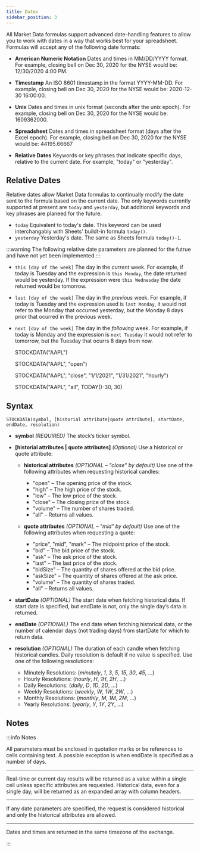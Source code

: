 ```yaml
---
title: Dates
sidebar_position: 3
---
```


All Market Data formulas support advanced date-handling features to allow you to work with dates in a way that works best for your spreadsheet. Formulas will accept any of the following date formats:

- **American Numeric Notation** Dates and times in MM/DD/YYYY format. For example, closing bell on Dec 30, 2020 for the NYSE would be: 12/30/2020 4:00 PM.

- **Timestamp** An ISO 8601 timestamp in the format YYYY-MM-DD. For example, closing bell on Dec 30, 2020 for the NYSE would be: 2020-12-30 16:00:00.

- **Unix** Dates and times in unix format (seconds after the unix epoch). For example, closing bell on Dec 30, 2020 for the NYSE would be: 1609362000.

- **Spreadsheet** Dates and times in spreadsheet format (days after the Excel epoch). For example, closing bell on Dec 30, 2020 for the NYSE would be: 44195.66667

- **Relative Dates** Keywords or key phrases that indicate specific days, relative to the current date. For example, "today" or "yesterday".


## Relative Dates

Relative dates allow Market Data formulas to continually modify the date sent to the formula based on the current date. The only keywords currently supported at present are `today` and `yesterday`, but additional keywords and key phrases are planeed for the future.

- `today` Equivalent to today's date. This keyword can be used interchangably with Sheets' buildt-in formula `today()`.
- `yesterday` Yesterday's date. The same as Sheets formula `today()-1`.

:::warning The following relative date parameters are planned for the futrue and have not yet been implemented.:::

- `this [day of the week]` The day in the _current_ week. For example, if today is Tuesday and the expression is `this Monday`, the date returned would be yesterday. If the expression were `this Wednesday` the date returned would be tomorrow.
- `last [day of the week]` The day in the _previous_ week. For example, if today is Tuesday and the expression used is `last Monday`, it would not refer to the Monday that occurred yesterday, but the Monday 8 days prior that ocurred in the previous week.
- `next [day of the week]` The day in the _following_ week. For example, if today is Monday and the expression is `next Tuesday` it would not refer to tomorrow, but the Tuesday that ocurrs 8 days from now.


    STOCKDATA("AAPL")

    STOCKDATA("AAPL", "open")

    STOCKDATA("AAPL", "close", "1/1/2021", "1/31/2021", "hourly")

    STOCKDATA("AAPL", "all", TODAY()-30, 30)

## Syntax

    STOCKDATA(symbol, [historial attribute|quote attribute], startDate, endDate, resolution)

- **symbol** _(REQUIRED)_ The stock’s ticker symbol.

- **[historial attributes | quote attributes]** _(Optional)_ Use a historical or quote attribute:

  - **historical attributes** _(OPTIONAL – "close" by default)_ Use one of the following attributes when requesting historical candles:

    - "open" – The opening price of the stock.
    - "high" – The high price of the stock.
    - "low" – The low price of the stock.
    - "close" – The closing price of the stock.
    - "volume" – The number of shares traded.
    - "all" – Returns all values.

  - **quote attributes** _(OPTIONAL – "mid" by default)_ Use one of the following attributes when requesting a quote:
    - "price", "mid", "mark" – The midpoint price of the stock.
    - "bid" – The bid price of the stock.
    - "ask" – The ask price of the stock.
    - "last" – The last price of the stock.
    - "bidSize" – The quantity of shares offered at the bid price.
    - "askSize" – The quantity of shares offered at the ask price.
    - "volume" – The quantity of shares traded.
    - "all" – Returns all values.

- **startDate** _(OPTIONAL)_ The start date when fetching historical data. If start date is specified, but endDate is not, only the single day’s data is returned.

- **endDate** _(OPTIONAL)_ The end date when fetching historical data, or the number of calendar days (not trading days) from startDate for which to return data.

- **resolution** _(OPTIONAL)_ The duration of each candle when fetching historical candles. Daily resolution is default if no value is specified. Use one of the following resolutions:
  - Minutely Resolutions: (_minutely_, _1_, _3_, _5_, _15_, _30_, _45_, ...)
  - Hourly Resolutions: (_hourly_, _H_, _1H_, _2H_, ...)
  - Daily Resolutions: (_daily_, _D_, _1D_, _2D_, ...)
  - Weekly Resolutions: (_weekly_, _W_, _1W_, _2W_, ...)
  - Monthly Resolutions: (_monthly_, _M_, _1M_, _2M_, ...)
  - Yearly Resolutions: (_yearly_, _Y_, _1Y_, _2Y_, ...)

## Notes

:::info Notes

All parameters must be enclosed in quotation marks or be references to cells containing text. A possible exception is when endDate is specified as a number of days.

---

Real-time or current day results will be returned as a value within a single cell unless specific attributes are requested. Historical data, even for a single day, will be returned as an expanded array with column headers.

---

If any date parameters are specified, the request is considered historical and only the historical attributes are allowed.

---

Dates and times are returned in the same timezone of the exchange.

:::

